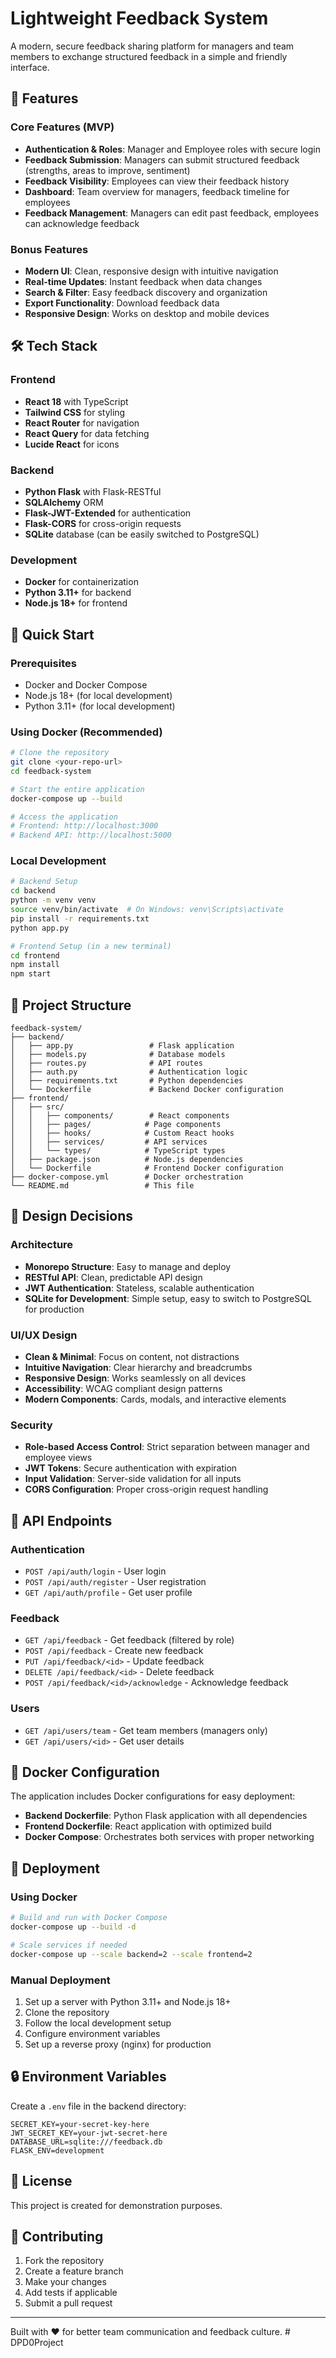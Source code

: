 # Lightweight Feedback System

A modern, secure feedback sharing platform for managers and team members to exchange structured feedback in a simple and friendly interface.

## 🌟 Features

### Core Features (MVP)
- **Authentication & Roles**: Manager and Employee roles with secure login
- **Feedback Submission**: Managers can submit structured feedback (strengths, areas to improve, sentiment)
- **Feedback Visibility**: Employees can view their feedback history
- **Dashboard**: Team overview for managers, feedback timeline for employees
- **Feedback Management**: Managers can edit past feedback, employees can acknowledge feedback

### Bonus Features
- **Modern UI**: Clean, responsive design with intuitive navigation
- **Real-time Updates**: Instant feedback when data changes
- **Search & Filter**: Easy feedback discovery and organization
- **Export Functionality**: Download feedback data
- **Responsive Design**: Works on desktop and mobile devices

## 🛠️ Tech Stack

### Frontend
- **React 18** with TypeScript
- **Tailwind CSS** for styling
- **React Router** for navigation
- **React Query** for data fetching
- **Lucide React** for icons

### Backend
- **Python Flask** with Flask-RESTful
- **SQLAlchemy** ORM
- **Flask-JWT-Extended** for authentication
- **Flask-CORS** for cross-origin requests
- **SQLite** database (can be easily switched to PostgreSQL)

### Development
- **Docker** for containerization
- **Python 3.11+** for backend
- **Node.js 18+** for frontend

## 🚀 Quick Start

### Prerequisites
- Docker and Docker Compose
- Node.js 18+ (for local development)
- Python 3.11+ (for local development)

### Using Docker (Recommended)
```bash
# Clone the repository
git clone <your-repo-url>
cd feedback-system

# Start the entire application
docker-compose up --build

# Access the application
# Frontend: http://localhost:3000
# Backend API: http://localhost:5000
```

### Local Development
```bash
# Backend Setup
cd backend
python -m venv venv
source venv/bin/activate  # On Windows: venv\Scripts\activate
pip install -r requirements.txt
python app.py

# Frontend Setup (in a new terminal)
cd frontend
npm install
npm start
```

## 📁 Project Structure

```
feedback-system/
├── backend/
│   ├── app.py                 # Flask application
│   ├── models.py              # Database models
│   ├── routes.py              # API routes
│   ├── auth.py                # Authentication logic
│   ├── requirements.txt       # Python dependencies
│   └── Dockerfile             # Backend Docker configuration
├── frontend/
│   ├── src/
│   │   ├── components/        # React components
│   │   ├── pages/            # Page components
│   │   ├── hooks/            # Custom React hooks
│   │   ├── services/         # API services
│   │   └── types/            # TypeScript types
│   ├── package.json          # Node.js dependencies
│   └── Dockerfile            # Frontend Docker configuration
├── docker-compose.yml        # Docker orchestration
└── README.md                 # This file
```

## 🎨 Design Decisions

### Architecture
- **Monorepo Structure**: Easy to manage and deploy
- **RESTful API**: Clean, predictable API design
- **JWT Authentication**: Stateless, scalable authentication
- **SQLite for Development**: Simple setup, easy to switch to PostgreSQL for production

### UI/UX Design
- **Clean & Minimal**: Focus on content, not distractions
- **Intuitive Navigation**: Clear hierarchy and breadcrumbs
- **Responsive Design**: Works seamlessly on all devices
- **Accessibility**: WCAG compliant design patterns
- **Modern Components**: Cards, modals, and interactive elements

### Security
- **Role-based Access Control**: Strict separation between manager and employee views
- **JWT Tokens**: Secure authentication with expiration
- **Input Validation**: Server-side validation for all inputs
- **CORS Configuration**: Proper cross-origin request handling

## 🔧 API Endpoints

### Authentication
- `POST /api/auth/login` - User login
- `POST /api/auth/register` - User registration
- `GET /api/auth/profile` - Get user profile

### Feedback
- `GET /api/feedback` - Get feedback (filtered by role)
- `POST /api/feedback` - Create new feedback
- `PUT /api/feedback/<id>` - Update feedback
- `DELETE /api/feedback/<id>` - Delete feedback
- `POST /api/feedback/<id>/acknowledge` - Acknowledge feedback

### Users
- `GET /api/users/team` - Get team members (managers only)
- `GET /api/users/<id>` - Get user details

## 🐳 Docker Configuration

The application includes Docker configurations for easy deployment:

- **Backend Dockerfile**: Python Flask application with all dependencies
- **Frontend Dockerfile**: React application with optimized build
- **Docker Compose**: Orchestrates both services with proper networking

## 🚀 Deployment

### Using Docker
```bash
# Build and run with Docker Compose
docker-compose up --build -d

# Scale services if needed
docker-compose up --scale backend=2 --scale frontend=2
```

### Manual Deployment
1. Set up a server with Python 3.11+ and Node.js 18+
2. Clone the repository
3. Follow the local development setup
4. Configure environment variables
5. Set up a reverse proxy (nginx) for production

## 🔒 Environment Variables

Create a `.env` file in the backend directory:

```env
SECRET_KEY=your-secret-key-here
JWT_SECRET_KEY=your-jwt-secret-here
DATABASE_URL=sqlite:///feedback.db
FLASK_ENV=development
```

## 📝 License

This project is created for demonstration purposes.

## 🤝 Contributing

1. Fork the repository
2. Create a feature branch
3. Make your changes
4. Add tests if applicable
5. Submit a pull request

---

Built with ❤️ for better team communication and feedback culture. # DPD0Project
